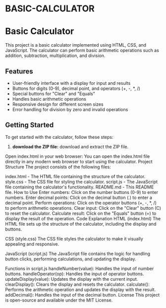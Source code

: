# BASIC-CALCULATOR
# Basic Calculator

This project is a basic calculator implemented using HTML, CSS, and JavaScript. The calculator can perform basic arithmetic operations such as addition, subtraction, multiplication, and division. 

## Features

- User-friendly interface with a display for input and results
- Buttons for digits (0-9), decimal point, and operators (+, -, *, /)
- Special buttons for "Clear" and "Equals"
- Handles basic arithmetic operations
- Responsive design for different screen sizes
- Error handling for division by zero and invalid operations

## Getting Started

To get started with the calculator, follow these steps:

1. **download the ZIP file:**
    download and extract the ZIP file.

Open index.html in your web browser:
You can open the index.html file directly in any modern web browser to start using the calculator.
Project Structure
The project consists of the following files:

index.html - The HTML file containing the structure of the calculator.
style.css - The CSS file for styling the calculator.
script.js - The JavaScript file containing the calculator's functionality.
README.md - This README file.
How to Use
Enter numbers: Click on the number buttons (0-9) to enter numbers.
Enter decimal points: Click on the decimal button (.) to enter a decimal point.
Perform operations: Click on the operator buttons (+, -, *, /) to perform arithmetic operations.
Clear input: Click on the "Clear" button (C) to reset the calculator.
Calculate result: Click on the "Equals" button (=) to display the result of the operation.
Code Explanation
HTML (index.html)
The HTML file sets up the structure of the calculator, including the display and buttons.

CSS (style.css)
The CSS file styles the calculator to make it visually appealing and responsive.

JavaScript (script.js)
The JavaScript file contains the logic for handling button clicks, performing calculations, and updating the display.

Functions in script.js
handleNumber(value): Handles the input of number buttons.
handleOperator(op): Handles the input of operator buttons.
updateDisplay(value): Updates the display with the current input.
clearDisplay(): Clears the display and resets the calculator.
calculate(): Performs the arithmetic operation and updates the display with the result.
addDecimal(): Handles the input of the decimal button.
License
This project is open-source and available under the MIT License.
